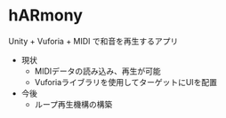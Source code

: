 # hARmony
Unity + Vuforia + MIDI で和音を再生するアプリ

- 現状
  - MIDIデータの読み込み、再生が可能
  - Vuforiaライブラリを使用してターゲットにUIを配置
- 今後
  - ループ再生機構の構築
